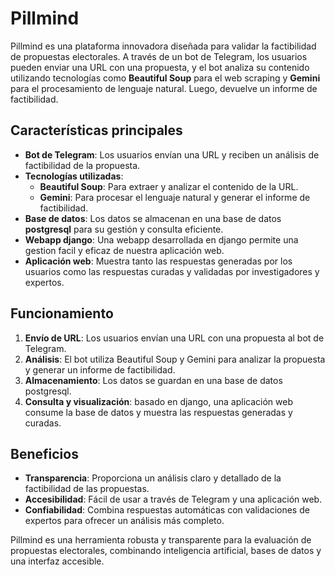 # Pillmind

Pillmind es una plataforma innovadora diseñada para validar la factibilidad de propuestas electorales. A través de un bot de Telegram, los usuarios pueden enviar una URL con una propuesta, y el bot analiza su contenido utilizando tecnologías como **Beautiful Soup** para el web scraping y **Gemini** para el procesamiento de lenguaje natural. Luego, devuelve un informe de factibilidad.

## Características principales

- **Bot de Telegram**: Los usuarios envían una URL y reciben un análisis de factibilidad de la propuesta.
- **Tecnologías utilizadas**:
  - **Beautiful Soup**: Para extraer y analizar el contenido de la URL.
  - **Gemini**: Para procesar el lenguaje natural y generar el informe de factibilidad.
- **Base de datos**: Los datos se almacenan en una base de datos **postgresql** para su gestión y consulta eficiente.
- **Webapp django**: Una webapp desarrollada en django permite una gestion facil y eficaz de nuestra aplicación web.
- **Aplicación web**: Muestra tanto las respuestas generadas por los usuarios como las respuestas curadas y validadas por investigadores y expertos.

## Funcionamiento

1. **Envío de URL**: Los usuarios envían una URL con una propuesta al bot de Telegram.
2. **Análisis**: El bot utiliza Beautiful Soup y Gemini para analizar la propuesta y generar un informe de factibilidad.
3. **Almacenamiento**: Los datos se guardan en una base de datos postgresql.
4. **Consulta y visualización**: basado en django, una aplicación web consume la base de datos y muestra las respuestas generadas y curadas.

## Beneficios

- **Transparencia**: Proporciona un análisis claro y detallado de la factibilidad de las propuestas.
- **Accesibilidad**: Fácil de usar a través de Telegram y una aplicación web.
- **Confiabilidad**: Combina respuestas automáticas con validaciones de expertos para ofrecer un análisis más completo.

Pillmind es una herramienta robusta y transparente para la evaluación de propuestas electorales, combinando inteligencia artificial, bases de datos y una interfaz accesible.